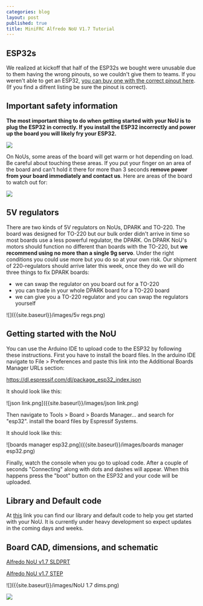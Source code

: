 ```yaml
---
categories: blog
layout: post
published: true
title: MiniFRC Alfredo NoU V1.7 Tutorial
---
```

## ESP32s
We realized at kickoff that half of the ESP32s we bought were unusable due to them having the wrong pinouts, so we couldn't give them to teams. If you weren't able to get an ESP32, [you can buy one with the correct pinout here](https://www.amazon.com/gp/product/B071XP56LM/ref=ppx_yo_dt_b_asin_image_o00_s00?ie=UTF8&psc=1). (If you find a difrent listing be sure the pinout is correct).

## Important safety information
**The most important thing to do when getting started with your NoU is to plug the ESP32 in correctly. If you install the ESP32 incorrectly and power up the board you will likely fry your ESP32.**

![]({{site.baseurl}}/images/plug%20it%20in%20right.png)

On NoUs, some areas of the board will get warm or hot depending on load. Be careful about touching these areas. If you put your finger on an area of the board and can't hold it there for more than 3 seconds **remove power from your board immediately and contact us**. Here are areas of the board to watch out for:

![]({{site.baseurl}}/images/image0.jpg)

## 5V regulators
There are two kinds of 5V regulators on NoUs, DPARK and TO-220. The board was designed for TO-220 but our bulk order didn't arrive in time so most boards use a less powerful regulator, the DPARK. On DPARK NoU's motors should function no different than boards with the TO-220, but **we recommend using no more than a single 9g servo**. Under the right conditions you could use more but you do so at your own risk. Our shipment of 220-regulators should arrive later this week, once they do we will do three things to fix DPARK boards:
 - we can swap the regulator on you board out for a TO-220
 - you can trade in your whole DPARK board for a TO-220 board
 - we can give you a TO-220 regulator and you can swap the regulators yourself

![]({{site.baseurl}}/images/5v regs.png)

## Getting started with the NoU
You can use the Arduino IDE to upload code to the ESP32 by following these instructions. First you have to install the board files. In the arduino IDE navigate to File > Preferences and paste this link into the Additional Boards Manager URLs section:

https://dl.espressif.com/dl/package_esp32_index.json

It should look like this:

![json link.png]({{site.baseurl}}/images/json link.png)

Then navigate to Tools > Board > Boards Manager... and search for "esp32". install the board files by Espressif Systems.

It should look like this:

![boards manager esp32.png]({{site.baseurl}}/images/boards manager esp32.png)

Finally, watch the console when you go to upload code. After a couple of seconds "Connecting" along with dots and dashes will appear. When this happens press the "boot" button on the ESP32 and your code will be uploaded.

## Library and Default code

At [this](https://github.com/Dinokaiz2/Alfredo-NoU) link you can find our library and default code to help you get started with your NoU. It is currently under heavy development so expect updates in the coming days and weeks.

## Board CAD, dimensions, and schematic

[Alfredo NoU v1.7 SLDPRT](https://drive.google.com/open?id=1-XDGzYLNQDt2PNEBpxmt4ZZ6uxIaosUd)

[Alfredo NoU v1.7 STEP](https://drive.google.com/open?id=16myjRSVEqPulHQl5nlFSAyRZgfUEy22l)

![]({{site.baseurl}}/images/NoU 1.7 dims.png)

![]({{site.baseurl}}/images/unknown-1.png)